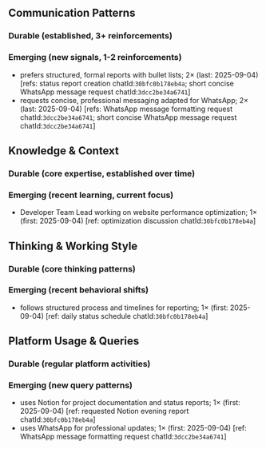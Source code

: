 ## Communication Patterns
### Durable (established, 3+ reinforcements)

### Emerging (new signals, 1-2 reinforcements)
- prefers structured, formal reports with bullet lists; 2× (last: 2025-09-04) [refs: status report creation chatId:`30bfc0b178eb4a`; short concise WhatsApp message request chatId:`3dcc2be34a6741`]
- requests concise, professional messaging adapted for WhatsApp; 2× (last: 2025-09-04) [refs: WhatsApp message formatting request chatId:`3dcc2be34a6741`; short concise WhatsApp message request chatId:`3dcc2be34a6741`]

## Knowledge & Context
### Durable (core expertise, established over time)

### Emerging (recent learning, current focus)
- Developer Team Lead working on website performance optimization; 1× (first: 2025-09-04) [ref: optimization discussion chatId:`30bfc0b178eb4a`]

## Thinking & Working Style
### Durable (core thinking patterns)

### Emerging (recent behavioral shifts)
- follows structured process and timelines for reporting; 1× (first: 2025-09-04) [ref: daily status schedule chatId:`30bfc0b178eb4a`]

## Platform Usage & Queries
### Durable (regular platform activities)

### Emerging (new query patterns)
- uses Notion for project documentation and status reports; 1× (first: 2025-09-04) [ref: requested Notion evening report chatId:`30bfc0b178eb4a`]
- uses WhatsApp for professional updates; 1× (first: 2025-09-04) [ref: WhatsApp message formatting request chatId:`3dcc2be34a6741`]
